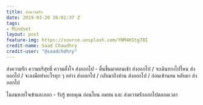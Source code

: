 ```yaml
---
title: ส่งความรัก
date: 2019-03-20 16:01:37 Z
tags:
- Mindset
layout: post
feature-img: https://source.unsplash.com/YNM4KStg78I
credit-name: Saad Chaudhry
credit-user: "@saadchdhry"
---
```


ส่งความรัก ความบริสุทธิ์ ความตั้งใจ ส่งออกไป - ตื่นขึ้นมาตอนเช้า ส่งออกไป / จะเดินทางไปไหน ส่งออกไป / จะลงมือทำอะไรทุก ๆ อย่าง ส่งออกไป / กลับมาถึงบ้าน ส่งออกไป / ก่อนเข้านอน หลับตา ส่งออกไป

ในลมหายใจเข้าและออก - รับรู้ ขอบคุณ อ่อนโยน อดทน และ ส่งความรักออกไปตลอดเวลา
